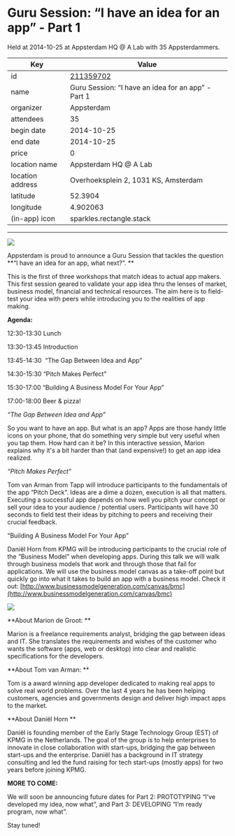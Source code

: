 # Guru Session: “I have an idea for an app” - Part 1
Held at 2014-10-25 at Appsterdam HQ @ A Lab with 35 Appsterdammers.
        
|Key|Value
|---|---|
|id|[211359702](https://www.meetup.com/appsterdam/events/211359702/)|
|name|Guru Session: “I have an idea for an app” - Part 1|
|organizer|Appsterdam|
|attendees|35|
|begin date|2014-10-25|
|end date|2014-10-25|
|price|0|
|location name|Appsterdam HQ @ A Lab|
|location address|Overhoeksplein 2, 1031 KS, Amsterdam|
|latitude|52.3904|
|longitude|4.902063|
|(in-app) icon|sparkles.rectangle.stack|

---

<img src="http://photos4.meetupstatic.com/photos/event/2/8/0/1/600_39970241.jpeg" />

Appsterdam is proud to announce a Guru Session that tackles the question **“I have an idea for an app, what next?”. **

This is the first of three workshops that match ideas to actual app makers. This first session geared to validate your app idea thru the lenses of market, business model, financial and technical resources. The aim here is to field-test your idea with peers while introducing you to the realities of app making. 

**Agenda:**

12:30-13:30 Lunch

13:30-13:45 Introduction

13:45-14:30  “The Gap Between Idea and App”

14:30-15:30 “Pitch Makes Perfect"

15:30-17:00 “Building A Business Model For Your App" 

17:00-18:00 Beer & pizza!

*“The Gap Between Idea and App”*

So you want to have an app. But what is an app? Apps are those handy little icons on your phone, that do something very simple but very useful when you tap them. How hard can it be? In this interactive session, Marion explains why it's a bit harder than that (and expensive!) to get an app idea realized. 

*“Pitch Makes Perfect”*

Tom van Arman from Tapp will introduce participants to the fundamentals of the app “Pitch Deck”. Ideas are a dime a dozen, execution is all that matters. Executing a successful app depends on how well you pitch your concept or sell your idea to your audience / potential users. Participants will have 30 seconds to field test their ideas by pitching to peers and receiving their crucial feedback. 

“Building A Business Model For Your App”

Daniël Horn from KPMG will be introducing participants to the crucial role of the “Business Model” when developing apps. During this talk we will walk through business models that work and through those that fail for applications. We will use the business model canvas as a take-off point but quickly go into what it takes to build an app with a business model. Check it out: [http://www.businessmodelgeneration.com/canvas/bmc](http://www.businessmodelgeneration.com/canvas/bmc)

<img src="http://photos2.meetupstatic.com/photos/event/d/6/5/8/600_416874872.jpeg" />

**About Marion de Groot: **

Marion is a freelance requirements analyst, bridging the gap between ideas and IT. She translates the requirements and wishes of the customer who wants the software (apps, web or desktop) into clear and realistic specifications for the developers. 

**About Tom van Arman: **

Tom is a award winning app developer dedicated to making real apps to solve real world problems. Over the last 4 years he has been helping customers, agencies and governments design and deliver high impact apps to the market. 

**About Daniël Horn **

Daniël is founding member of the Early Stage Technology Group (EST) of KPMG in the Netherlands. The goal of the group is to help enterprises to innovate in close collaboration with start-ups, bridging the gap between start-ups and the enterprise. Daniël has a background in IT strategy consulting and led the fund raising for tech start-ups (mostly apps) for two years before joining KPMG. 

**MORE TO COME:**

We will soon be announcing future dates for Part 2: PROTOTYPING “I’ve developed my idea, now what”, and Part 3: DEVELOPING “I’m ready program, now what”. 

Stay tuned!


